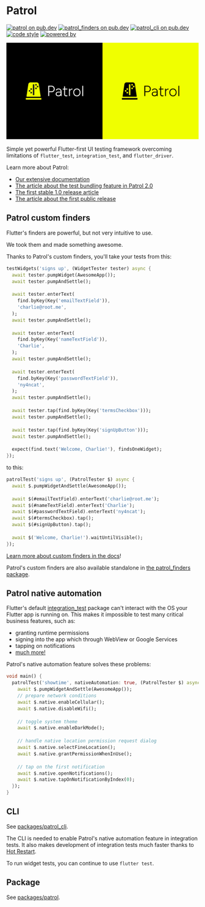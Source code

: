 # Patrol

[![patrol on pub.dev][patrol_badge]][patrol_link]
[![patrol_finders on pub.dev][patrol_finders_badge]][patrol_finders_link]
[![patrol_cli on pub.dev][patrol_cli_badge]][patrol_cli_link]
[![code style][leancode_lint_badge]][leancode_lint_link]
[![powered by][docs_page_badge]][docs_page_link]

![Patrol promotial graphics][promo_graphics]

Simple yet powerful Flutter-first UI testing framework overcoming limitations of
`flutter_test`, `integration_test`, and `flutter_driver`.

Learn more about Patrol:

- [Our extensive documentation][docs]
- [The article about the test bundling feature in Patrol 2.0][article_2x]
- [The first stable 1.0 release article][article_1x]
- [The article about the first public release][article_0x]

## Patrol custom finders

Flutter's finders are powerful, but not very intuitive to use.

We took them and made something awesome.

Thanks to Patrol's custom finders, you'll take your tests from this:

```dart
testWidgets('signs up', (WidgetTester tester) async {
  await tester.pumpWidget(AwesomeApp());
  await tester.pumpAndSettle();

  await tester.enterText(
    find.byKey(Key('emailTextField')),
    'charlie@root.me',
  );
  await tester.pumpAndSettle();

  await tester.enterText(
    find.byKey(Key('nameTextField')),
    'Charlie',
  );
  await tester.pumpAndSettle();

  await tester.enterText(
    find.byKey(Key('passwordTextField')),
    'ny4ncat',
  );
  await tester.pumpAndSettle();

  await tester.tap(find.byKey(Key('termsCheckbox')));
  await tester.pumpAndSettle();

  await tester.tap(find.byKey(Key('signUpButton')));
  await tester.pumpAndSettle();

  expect(find.text('Welcome, Charlie!'), findsOneWidget);
});
```

to this:

```dart
patrolTest('signs up', (PatrolTester $) async {
  await $.pumpWidgetAndSettle(AwesomeApp());

  await $(#emailTextField).enterText('charlie@root.me');
  await $(#nameTextField).enterText('Charlie');
  await $(#passwordTextField).enterText('ny4ncat');
  await $(#termsCheckbox).tap();
  await $(#signUpButton).tap();

  await $('Welcome, Charlie!').waitUntilVisible();
});
```

[Learn more about custom finders in the docs][docs_finders]!

Patrol's custom finders are also available standalone in [the patrol_finders
package][patrol_finders_link].

## Patrol native automation

Flutter's default [integration_test] package can't interact with the OS your
Flutter app is running on. This makes it impossible to test many critical
business features, such as:

- granting runtime permissions
- signing into the app which through WebView or Google Services
- tapping on notifications
- [much more!](https://patrol.leancode.co/native/feature-parity)

Patrol's native automation feature solves these problems:

```dart
void main() {
  patrolTest('showtime', nativeAutomation: true, (PatrolTester $) async {
    await $.pumpWidgetAndSettle(AwesomeApp());
    // prepare network conditions
    await $.native.enableCellular();
    await $.native.disableWifi();

    // toggle system theme
    await $.native.enableDarkMode();

    // handle native location permission request dialog
    await $.native.selectFineLocation();
    await $.native.grantPermissionWhenInUse();

    // tap on the first notification
    await $.native.openNotifications();
    await $.native.tapOnNotificationByIndex(0);
  });
}

```

## CLI

See [packages/patrol_cli][github_patrol_cli].

The CLI is needed to enable Patrol's native automation feature in integration
tests. It also makes development of integration tests much faster thanks to [Hot
Restart].

To run widget tests, you can continue to use `flutter test`.

## Package

See [packages/patrol][github_patrol].

[patrol_badge]: https://img.shields.io/pub/v/patrol?label=patrol
[patrol_finders_badge]: https://img.shields.io/pub/v/patrol_finders?label=patrol_finders
[patrol_cli_badge]: https://img.shields.io/pub/v/patrol_cli?label=patrol_cli
[leancode_lint_badge]: https://img.shields.io/badge/code%20style-leancode__lint-black
[docs_page_badge]: https://img.shields.io/badge/documentation-docs.page-34C4AC.svg?style
[patrol_link]: https://pub.dev/packages/patrol
[patrol_finders_link]: https://pub.dev/packages/patrol_finders
[patrol_cli_link]: https://pub.dev/packages/patrol_cli
[leancode_lint_link]: https://pub.dev/packages/leancode_lint
[docs_page_link]: https://docs.page
[github_patrol]: https://github.com/leancodepl/patrol/tree/master/packages/patrol
[github_patrol_finders]: https://github.com/leancodepl/patrol/tree/master/packages/patrol_finders
[github_patrol_cli]: https://github.com/leancodepl/patrol/tree/master/packages/patrol_cli
[docs]: https://patrol.leancode.co
[docs_finders]: https://patrol.leancode.co/finders/overview
[promo_graphics]: docs/assets/promo.png
[article_0x]: https://leancode.co/blog/patrol-flutter-first-ui-testing-framework
[article_1x]: https://leancode.co/blog/patrol-1-0-powerful-flutter-ui-testing-framework
[article_2x]: https://leancode.co/blog/patrol-2-0-improved-flutter-ui-testing
[integration_test]: https://github.com/flutter/flutter/tree/master/packages/integration_test
[hot restart]: https://patrol.leancode.co/cli-commands/develop
